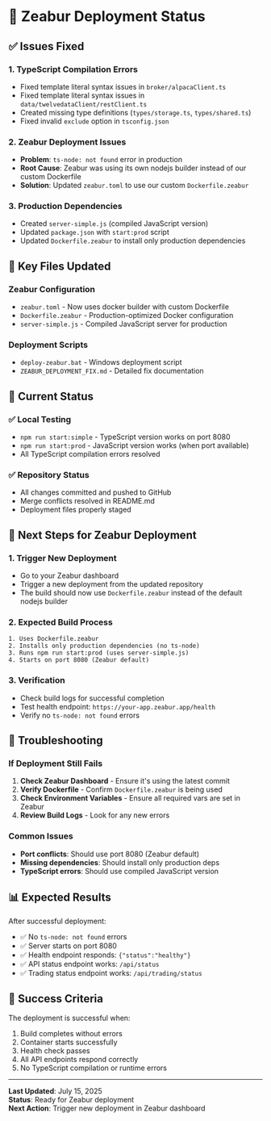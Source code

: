 # 🚀 Zeabur Deployment Status

## ✅ Issues Fixed

### 1. **TypeScript Compilation Errors**
- Fixed template literal syntax issues in `broker/alpacaClient.ts`
- Fixed template literal syntax issues in `data/twelvedataClient/restClient.ts`
- Created missing type definitions (`types/storage.ts`, `types/shared.ts`)
- Fixed invalid `exclude` option in `tsconfig.json`

### 2. **Zeabur Deployment Issues**
- **Problem**: `ts-node: not found` error in production
- **Root Cause**: Zeabur was using its own nodejs builder instead of our custom Dockerfile
- **Solution**: Updated `zeabur.toml` to use our custom `Dockerfile.zeabur`

### 3. **Production Dependencies**
- Created `server-simple.js` (compiled JavaScript version)
- Updated `package.json` with `start:prod` script
- Updated `Dockerfile.zeabur` to install only production dependencies

## 📁 Key Files Updated

### Zeabur Configuration
- `zeabur.toml` - Now uses docker builder with custom Dockerfile
- `Dockerfile.zeabur` - Production-optimized Docker configuration
- `server-simple.js` - Compiled JavaScript server for production

### Deployment Scripts
- `deploy-zeabur.bat` - Windows deployment script
- `ZEABUR_DEPLOYMENT_FIX.md` - Detailed fix documentation

## 🔄 Current Status

### ✅ Local Testing
- `npm run start:simple` - TypeScript version works on port 8080
- `npm run start:prod` - JavaScript version works (when port available)
- All TypeScript compilation errors resolved

### ✅ Repository Status
- All changes committed and pushed to GitHub
- Merge conflicts resolved in README.md
- Deployment files properly staged

## 🚀 Next Steps for Zeabur Deployment

### 1. **Trigger New Deployment**
- Go to your Zeabur dashboard
- Trigger a new deployment from the updated repository
- The build should now use `Dockerfile.zeabur` instead of the default nodejs builder

### 2. **Expected Build Process**
```
1. Uses Dockerfile.zeabur
2. Installs only production dependencies (no ts-node)
3. Runs npm run start:prod (uses server-simple.js)
4. Starts on port 8080 (Zeabur default)
```

### 3. **Verification**
- Check build logs for successful completion
- Test health endpoint: `https://your-app.zeabur.app/health`
- Verify no `ts-node: not found` errors

## 🔧 Troubleshooting

### If Deployment Still Fails
1. **Check Zeabur Dashboard** - Ensure it's using the latest commit
2. **Verify Dockerfile** - Confirm `Dockerfile.zeabur` is being used
3. **Check Environment Variables** - Ensure all required vars are set in Zeabur
4. **Review Build Logs** - Look for any new errors

### Common Issues
- **Port conflicts**: Should use port 8080 (Zeabur default)
- **Missing dependencies**: Should install only production deps
- **TypeScript errors**: Should use compiled JavaScript version

## 📊 Expected Results

After successful deployment:
- ✅ No `ts-node: not found` errors
- ✅ Server starts on port 8080
- ✅ Health endpoint responds: `{"status":"healthy"}`
- ✅ API status endpoint works: `/api/status`
- ✅ Trading status endpoint works: `/api/trading/status`

## 🎯 Success Criteria

The deployment is successful when:
1. Build completes without errors
2. Container starts successfully
3. Health check passes
4. All API endpoints respond correctly
5. No TypeScript compilation or runtime errors

---

**Last Updated**: July 15, 2025  
**Status**: Ready for Zeabur deployment  
**Next Action**: Trigger new deployment in Zeabur dashboard 